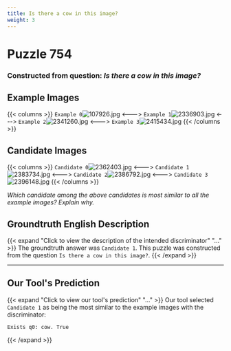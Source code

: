 ```yaml
---
title: Is there a cow in this image?
weight: 3
---
```


# Puzzle 754
### Constructed from question: _Is there a cow in this image?_


## Example Images
{{< columns >}}
`Example 0`![107926.jpg](/gqa_images/107926.jpg)
<--->
`Example 1`![2336903.jpg](/gqa_images/2336903.jpg)
<--->
`Example 2`![2341260.jpg](/gqa_images/2341260.jpg)
<--->
`Example 3`![2415434.jpg](/gqa_images/2415434.jpg)
{{< /columns >}}

## Candidate Images
{{< columns >}}
`Candidate 0`![2362403.jpg](/gqa_images/2362403.jpg)
<--->
`Candidate 1`![2383734.jpg](/gqa_images/2383734.jpg)
<--->
`Candidate 2`![2386792.jpg](/gqa_images/2386792.jpg)
<--->
`Candidate 3`![2396148.jpg](/gqa_images/2396148.jpg)
{{< /columns >}}

*Which candidate among the above candidates is most similar to all the example images? Explain why.*

## Groundtruth English Description

{{< expand "Click to view the description of the intended discriminator" "..." >}}
The groundtruth answer was `Candidate 1`. This puzzle was constructed from the question `Is there a cow in this image?`.
{{< /expand >}}

---

## Our Tool's Prediction

{{< expand "Click to view our tool's prediction" "..." >}}
Our tool selected `Candidate 1` as being the most similar to the example images with the discriminator:
```plaintext
Exists q0: cow. True
```
{{< /expand >}}
